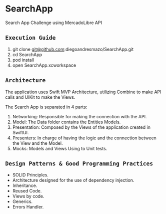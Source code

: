 # SearchApp
Search App Challenge using MercadoLibre API

## `Execution Guide`
1. git clone git@github.com:diegoandresmazo/SearchApp.git
2. cd SearchApp
3. pod install
4. open SearchApp.xcworkspace

## `Architecture`
The application uses Swift MVP Architecture, utilizing Combine to make API calls and UIKit to make the Views.

 The Search App is separated in 4 parts:
 
 1. Networking: Responsible for making the connection with the API. 
 2. Model: The Data folder contains the Entities Models.
 3. Presentation: Composed by the Views of the application created in SwiftUI.
 4. Presenters: In charge of having the logic and the connection between the View and the Model.
 5. Mocks: Models and Views Using to Unit tests.

## `Design Patterns & Good Programming Practices` 
  * SOLID Principles.
  * Architecture designed for the use of dependency injection.
  * Inheritance.
  * Reused Code.
  * Views by code.
  * Generics.
  * Errors Handler.

